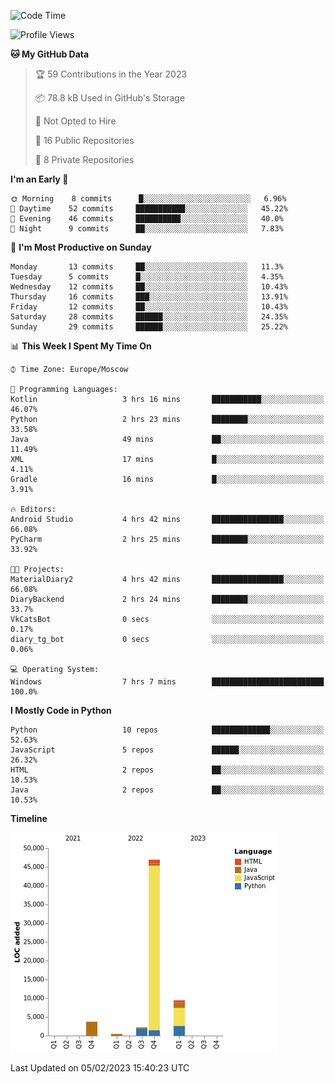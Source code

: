 <!--START_SECTION:waka-->
![Code Time](http://img.shields.io/badge/Code%20Time-14%20hrs%2033%20mins-blue)

![Profile Views](http://img.shields.io/badge/Profile%20Views-73-blue)

**🐱 My GitHub Data** 

> 🏆 59 Contributions in the Year 2023
 > 
> 📦 78.8 kB Used in GitHub's Storage 
 > 
> 🚫 Not Opted to Hire
 > 
> 📜 16 Public Repositories 
 > 
> 🔑 8 Private Repositories  
 > 
**I'm an Early 🐤** 

```text
🌞 Morning    8 commits      █░░░░░░░░░░░░░░░░░░░░░░░░   6.96% 
🌆 Daytime    52 commits     ███████████░░░░░░░░░░░░░░   45.22% 
🌃 Evening    46 commits     ██████████░░░░░░░░░░░░░░░   40.0% 
🌙 Night      9 commits      ██░░░░░░░░░░░░░░░░░░░░░░░   7.83%

```
📅 **I'm Most Productive on Sunday** 

```text
Monday       13 commits     ██░░░░░░░░░░░░░░░░░░░░░░░   11.3% 
Tuesday      5 commits      █░░░░░░░░░░░░░░░░░░░░░░░░   4.35% 
Wednesday    12 commits     ██░░░░░░░░░░░░░░░░░░░░░░░   10.43% 
Thursday     16 commits     ███░░░░░░░░░░░░░░░░░░░░░░   13.91% 
Friday       12 commits     ██░░░░░░░░░░░░░░░░░░░░░░░   10.43% 
Saturday     28 commits     ██████░░░░░░░░░░░░░░░░░░░   24.35% 
Sunday       29 commits     ██████░░░░░░░░░░░░░░░░░░░   25.22%

```


📊 **This Week I Spent My Time On** 

```text
⌚︎ Time Zone: Europe/Moscow

💬 Programming Languages: 
Kotlin                   3 hrs 16 mins       ███████████░░░░░░░░░░░░░░   46.07% 
Python                   2 hrs 23 mins       ████████░░░░░░░░░░░░░░░░░   33.58% 
Java                     49 mins             ██░░░░░░░░░░░░░░░░░░░░░░░   11.49% 
XML                      17 mins             █░░░░░░░░░░░░░░░░░░░░░░░░   4.11% 
Gradle                   16 mins             █░░░░░░░░░░░░░░░░░░░░░░░░   3.91%

🔥 Editors: 
Android Studio           4 hrs 42 mins       ████████████████░░░░░░░░░   66.08% 
PyCharm                  2 hrs 25 mins       ████████░░░░░░░░░░░░░░░░░   33.92%

🐱‍💻 Projects: 
MaterialDiary2           4 hrs 42 mins       ████████████████░░░░░░░░░   66.08% 
DiaryBackend             2 hrs 24 mins       ████████░░░░░░░░░░░░░░░░░   33.7% 
VkCatsBot                0 secs              ░░░░░░░░░░░░░░░░░░░░░░░░░   0.17% 
diary_tg_bot             0 secs              ░░░░░░░░░░░░░░░░░░░░░░░░░   0.06%

💻 Operating System: 
Windows                  7 hrs 7 mins        █████████████████████████   100.0%

```

**I Mostly Code in Python** 

```text
Python                   10 repos            █████████████░░░░░░░░░░░░   52.63% 
JavaScript               5 repos             ██████░░░░░░░░░░░░░░░░░░░   26.32% 
HTML                     2 repos             ██░░░░░░░░░░░░░░░░░░░░░░░   10.53% 
Java                     2 repos             ██░░░░░░░░░░░░░░░░░░░░░░░   10.53%

```


**Timeline**

![Chart not found](https://raw.githubusercontent.com/Adlemex/Adlemex/main/charts/bar_graph.png) 


 Last Updated on 05/02/2023 15:40:23 UTC
<!--END_SECTION:waka-->
